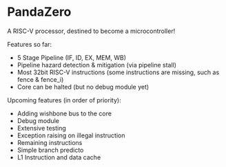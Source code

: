# PandaZero
A RISC-V processor, destined to become a microcontroller!

Features so far:
* 5 Stage Pipeline (IF, ID, EX, MEM, WB)
* Pipeline hazard detection & mitigation (via pipeline stall)
* Most 32bit RISC-V instructions (some instructions are missing, such as fence & fence_i)
* Core can be halted (but no debug module yet)

Upcoming features (in order of priority):
* Adding wishbone bus to the core
* Debug module
* Extensive testing
* Exception raising on illegal instruction
* Remaining instructions
* Simple branch predicto
* L1 Instruction and data cache
